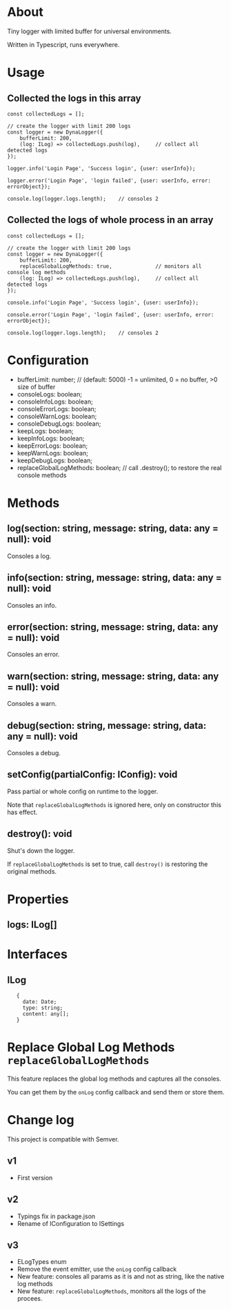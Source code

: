 # About 

Tiny logger with limited buffer for universal environments.

Written in Typescript, runs everywhere.

# Usage

## Collected the logs in this array

``` 
const collectedLogs = [];

// create the logger with limit 200 logs
const logger = new DynaLogger({
	bufferLimit: 200,
	(log: ILog) => collectedLogs.push(log), 	// collect all detected logs
});

logger.info('Login Page', 'Success login', {user: userInfo});

logger.error('Login Page', 'login failed', {user: userInfo, error: errorObject});

console.log(logger.logs.length); 	// consoles 2

``` 

## Collected the logs of whole process in an array

``` 
const collectedLogs = [];

// create the logger with limit 200 logs
const logger = new DynaLogger({
	bufferLimit: 200,
	replaceGlobalLogMethods: true,				// monitors all console log methods
	(log: ILog) => collectedLogs.push(log), 	// collect all detected logs
});

console.info('Login Page', 'Success login', {user: userInfo});

console.error('Login Page', 'login failed', {user: userInfo, error: errorObject});

console.log(logger.logs.length); 	// consoles 2

``` 

# Configuration 

- bufferLimit: number;					// (default: 5000) -1 = unlimited, 0 = no buffer, >0 size of buffer
- consoleLogs: boolean;
- consoleInfoLogs: boolean;
- consoleErrorLogs: boolean;
- consoleWarnLogs: boolean;
- consoleDebugLogs: boolean;
- keepLogs: boolean;
- keepInfoLogs: boolean;
- keepErrorLogs: boolean;
- keepWarnLogs: boolean;
- keepDebugLogs: boolean;
- replaceGlobalLogMethods: boolean; 	// call .destroy(); to restore the real console methods
  
# Methods

## log(section: string, message: string, data: any = null): void

Consoles a log.

## info(section: string, message: string, data: any = null): void

Consoles an info.

## error(section: string, message: string, data: any = null): void

Consoles an error.

## warn(section: string, message: string, data: any = null): void

Consoles a warn.

## debug(section: string, message: string, data: any = null): void

Consoles a debug.

## setConfig(partialConfig: IConfig): void

Pass partial or whole config on runtime to the logger.

Note that `replaceGlobalLogMethods` is ignored here, only on constructor this has effect.  

## destroy(): void

Shut's down the logger.

If `replaceGlobalLogMethods` is set to true, call `destroy()` is restoring the original methods.

# Properties

## logs: ILog[]

# Interfaces

## ILog
``` 
   {
     date: Date;
     type: string;
     content: any[];
   }
``` 

# Replace Global Log Methods `replaceGlobalLogMethods`

This feature replaces the global log methods and captures all the consoles. 

You can get them by the `onLog` config callback and send them or store them. 

# Change log

This project is compatible with Semver.

## v1

- First version

## v2

- Typings fix in package.json
- Rename of IConfiguration to ISettings 

## v3

- ELogTypes enum
- Remove the event emitter, use the `onLog` config callback
- New feature: consoles all params as it is and not as string, like the native log methods
- New feature: `replaceGlobalLogMethods`, monitors all the logs of the procees.
